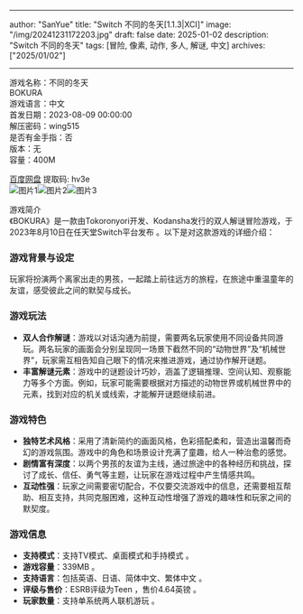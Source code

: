 
---
author: "SanYue"
title: "Switch 不同的冬天[1.1.3|XCI]"
image: "/img/20241231172203.jpg"
draft: false
date: 2025-01-02
description: "Switch 不同的冬天"
tags: [冒险, 像素, 动作, 多人, 解谜, 中文]
archives: ["2025/01/02"]

---

游戏名称：不同的冬天   
BOKURA    
游戏语言：中文  
首发日期：2023-08-09 00:00:00  
解压密码：wing515  
是否有金手指：否  
版本：无   
容量：400M

[百度网盘](https://pan.baidu.com/s/1DEq6-hbs9oXB8kk7QhrAIw) 提取码: hv3e  
![图片1](/img/b33aec.jpg)![图片2](/img/ba2860.jpg)![图片3](/img/35816a.jpg)  

游戏简介  
《BOKURA》是一款由Tokoronyori开发、Kodansha发行的双人解谜冒险游戏，于2023年8月10日在任天堂Switch平台发布 。以下是对这款游戏的详细介绍：

### 游戏背景与设定
玩家将扮演两个离家出走的男孩，一起踏上前往远方的旅程，在旅途中重温童年的友谊，感受彼此之间的默契与成长。

### 游戏玩法
- **双人合作解谜**：游戏以对话沟通为前提，需要两名玩家使用不同设备共同游玩。两名玩家的画面会分别呈现同一场景下截然不同的“动物世界”及“机械世界”，玩家需互相告知自己眼下的情况来推进游戏，通过协作解开谜题。
- **丰富解谜元素**：游戏中的谜题设计巧妙，涵盖了逻辑推理、空间认知、观察能力等多个方面。例如，玩家可能需要根据对方描述的动物世界或机械世界中的元素，找到对应的机关或线索，才能解开谜题继续前进。

### 游戏特色
- **独特艺术风格**：采用了清新简约的画面风格，色彩搭配柔和，营造出温馨而奇幻的游戏氛围。游戏中的角色和场景设计充满了童趣，给人一种治愈的感觉。
- **剧情富有深度**：以两个男孩的友谊为主线，通过旅途中的各种经历和挑战，探讨了成长、信任、勇气等主题，让玩家在游戏过程中产生情感共鸣。
- **互动性强**：玩家之间需要密切配合，不仅要交流游戏中的信息，还需要相互帮助、相互支持，共同克服困难，这种互动性增强了游戏的趣味性和玩家之间的默契度。

### 游戏信息
- **支持模式**：支持TV模式、桌面模式和手持模式 。
- **游戏容量**：339MB 。
- **支持语言**：包括英语、日语、简体中文、繁体中文 。
- **评级与售价**：ESRB评级为Teen ，售价4.64英镑 。
- **玩家数量**：支持单系统两人联机游玩 。
